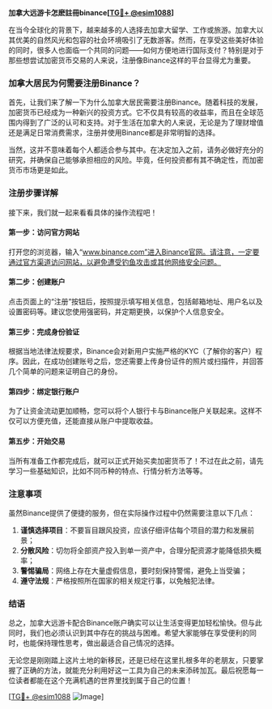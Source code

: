 **加拿大远游卡怎麽註冊binance[[TG💪+ @esim1088](https://t.me/s/esim1088)]**

在当今全球化的背景下，越来越多的人选择去加拿大留学、工作或旅游。加拿大以其优美的自然风光和包容的社会环境吸引了无数游客。然而，在享受这些美好体验的同时，很多人也面临一个共同的问题——如何方便地进行国际支付？特别是对于那些想尝试加密货币交易的人来说，注册像Binance这样的平台显得尤为重要。

### 加拿大居民为何需要注册Binance？

首先，让我们来了解一下为什么加拿大居民需要注册Binance。随着科技的发展，加密货币已经成为一种新兴的投资方式。它不仅具有较高的收益率，而且在全球范围内得到了广泛的认可和支持。对于生活在加拿大的人来说，无论是为了理财增值还是满足日常消费需求，注册并使用Binance都是非常明智的选择。

当然，这并不意味着每个人都适合参与其中。在决定加入之前，请务必做好充分的研究，并确保自己能够承担相应的风险。毕竟，任何投资都有其不确定性，而加密货币市场更是如此。

### 注册步骤详解

接下来，我们就一起来看看具体的操作流程吧！

#### 第一步：访问官方网站
打开您的浏览器，输入“www.binance.com”进入Binance官网。请注意，一定要通过官方渠道访问网站，以避免遭受钓鱼攻击或其他网络安全问题。

#### 第二步：创建账户
点击页面上的“注册”按钮后，按照提示填写相关信息，包括邮箱地址、用户名以及设置密码等。建议您使用强密码，并定期更换，以保护个人信息安全。

#### 第三步：完成身份验证
根据当地法律法规要求，Binance会对新用户实施严格的KYC（了解你的客户）程序。因此，在成功创建账号之后，您还需要上传身份证件的照片或扫描件，并回答几个简单的问题来证明自己的身份。

#### 第四步：绑定银行账户
为了让资金流动更加顺畅，您可以将个人银行卡与Binance账户关联起来。这样不仅可以方便充值，还能直接从账户中提取收益。

#### 第五步：开始交易
当所有准备工作都完成后，就可以正式开始买卖加密货币了！不过在此之前，请先学习一些基础知识，比如不同币种的特点、行情分析方法等等。

### 注意事项

虽然Binance提供了便捷的服务，但在实际操作过程中仍然需要注意以下几点：

1. **谨慎选择项目**：不要盲目跟风投资，应该仔细评估每个项目的潜力和发展前景；
2. **分散风险**：切勿将全部资产投入到单一资产中，合理分配资源才能降低损失概率；
3. **警惕骗局**：网络上存在大量虚假信息，要时刻保持警惕，避免上当受骗；
4. **遵守法规**：严格按照所在国家的相关规定行事，以免触犯法律。

### 结语

总之，加拿大远游卡配合Binance账户确实可以让生活变得更加轻松愉快。但与此同时，我们也必须认识到其中存在的挑战与困难。希望大家能够在享受便利的同时，也能保持理性思考，做出最适合自己情况的选择。

无论您是刚刚踏上这片土地的新移民，还是已经在这里扎根多年的老朋友，只要掌握了正确的方法，就能充分利用好这一工具为自己的未来添砖加瓦。最后祝愿每一位读者都能在这个充满机遇的世界里找到属于自己的位置！

[[TG💪+ @esim1088](https://t.me/s/esim1088) ![Image](https://i.postimg.cc/4NQfJmqS/Snipaste-2025-05-13-00-14-12.png)]